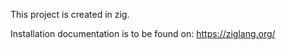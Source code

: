 This project is created in zig.

Installation documentation is to be found on: 
https://ziglang.org/

